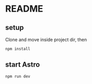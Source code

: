 # README

## setup

Clone and move inside project dir, then

```sh
npm install
```

## start Astro

```sh
npm run dev
```
